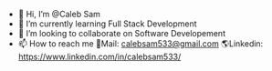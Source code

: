 - 👋 Hi, I’m @Caleb Sam
- 🌱 I’m currently learning Full Stack Development
- 💞️ I’m looking to collaborate on Software Developement
- 📫 How to reach me 
      🍳Mail: calebsam533@gmail.com
      🌎Linkedin: https://www.linkedin.com/in/calebsam533/

<!---
CalebSam24/CalebSam24 is a ✨ special ✨ repository because its `README.md` (this file) appears on your GitHub profile.
You can click the Preview link to take a look at your changes.
--->
